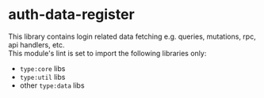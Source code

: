 # auth-data-register

This library contains login related data fetching e.g. queries, mutations, rpc, api handlers, etc.  
This module's lint is set to import the following libraries only:

- `type:core` libs
- `type:util` libs
- other `type:data` libs
